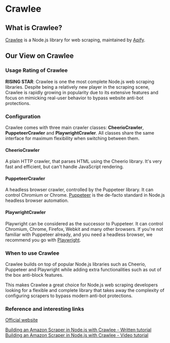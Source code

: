 # Crawlee

## What is Crawlee?

[Crawlee](https://crawlee.dev/) is a Node.js library for web scraping, maintained by [Apify](https://apify.com/).

## Our View on Crawlee

### Usage Rating of Crawlee

**RISING STAR**: Crawlee is one the most complete Node.js web scraping libraries. Despite being a relatively new player in the scraping scene, Crawlee is rapidly growing in popularity due to its extensive features and focus on mimicking real-user behavior to bypass website anti-bot protections.

### Configuration

Crawlee comes with three main crawler classes: **CheerioCrawler**, **PuppeteerCrawler** and **PlaywrightCrawler**. All classes share the same interface for maximum flexibility when switching between them.

#### CheerioCrawler

A plain HTTP crawler, that parses HTML using the Cheerio library. It's very fast and efficient, but can't handle JavaScript rendering.

#### PuppeteerCrawler

A headless browser crawler, controlled by the Puppeteer library. It can control Chromium or Chrome. [Puppeteer](https://github.com/reanalytics-databoutique/webscraping-open-doc/blob/main/Pages/Tools/Puppeteer.md) is the de-facto standard in Node.js headless browser automation.

#### PlaywrightCrawler

Playwright can be considered as the successor to Puppeteer. It can control Chromium, Chrome, Firefox, Webkit and many other browsers. If you're not familiar with Puppeteer already, and you need a headless browser, we recommend you go with [Playwright](https://github.com/reanalytics-databoutique/webscraping-open-doc/blob/main/Pages/Tools/Playwright.md).

### When to use Crawlee

Crawlee builds on top of popular Node.js libraries such as Cheerio, Puppeteer and Playwright while adding extra functionalities such as out of the box anti-block features.

This makes Crawlee a great choice for Node.js web scraping developers looking for a flexible and complete library that takes away the complexity of configuring scrapers to bypass modern anti-bot protections.

### Reference and interesting links

[Official website](https://crawlee.dev/)

[Building an Amazon Scraper in Node.js with Crawlee - Written tutorial](https://developers.apify.com/academy/web-scraping-for-beginners/challenge/initializing-and-setting-up)
[Building an Amazon Scraper in Node.js with Crawlee - Video tutorial](https://www.youtube.com/watch?v=yTRHomGg9uQ)
